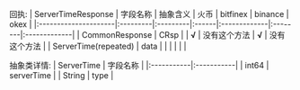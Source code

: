 回执:
| ServerTimeResponse   | 字段名称 | 抽象含义 | 火币  | bitfinex     | binance | okex         |
|:---------------------|:---------|:---------|:------|:-------------|:--------|:-------------|
| CommonResponse       | CRsp     |          | **√** | 没有这个方法 | **√**   | 没有这个方法 |
| ServerTime(repeated) | data     |          |       |              |         |              |

抽象类详情:
| ServerTime | 字段名称   |
|:-----------|:-----------|
| int64      | serverTime |
| String     | type       |
